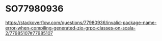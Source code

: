 # SO77980936
https://stackoverflow.com/questions/77980936/invalid-package-name-error-when-compiling-generated-zio-grpc-classes-on-scala-2/77985107#77985107
